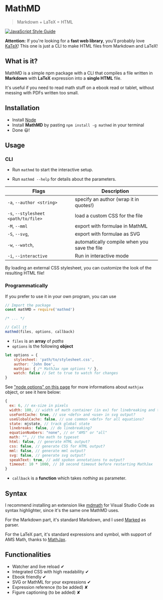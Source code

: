MathMD
======

> Markdown + LaTeX = HTML

[![JavaScript Style Guide](https://cdn.rawgit.com/standard/standard/master/badge.svg)](https://github.com/standard/standard)

**Attention:** If you're looking for a **fast web library**, you'll probably love [KaTeX](https://katex.org/docs/node.html)! This one is just a CLI to make HTML files from Markdown and LaTeX!

## What is it?
MathMD is a simple npm package with a CLI that compiles a file written in **Markdown** with **LaTeX** expression into a **single HTML** file.

It's useful if you need to read math stuff on a ebook read or tablet, without messing with PDFs written too small.

## Installation

- Install [Node](https://nodejs.org/)
- Install **MathMD** by pasting `npm install -g mathmd` in your terminal
- Done 😃!

## Usage

### CLI

- Run `mathmd` to start the interactive setup.

- Run `mathmd --help` for details about the parameters.

| Flags | Description |
|-------------------|-----------|
| `-a`, `--author <string>` | specify an author (wrap it in quotes!) |
| `-s`, `--stylesheet <path/to/file>` | load a custom CSS for the file |
| `-M`, `--mml` | export with formulae in MathML |
| `-S`, `--svg`, | export with formulae as SVG |
| `-w`, `--watch`, | automatically compile when you save the file |
| `-i`, `--interactive` | Run in interactive mode |

By loading an external CSS stylesheet, you can customize the look of the resulting HTML file!

### Programmatically

If you prefer to use it in your own program, you can use
```js
// Import the package
const mathMD = require('mathmd')

/* ... */

// Call it
mathmd(files, options, callback)
```
- `files` is an **array** of *paths*
- `options` is the following **object**
```js
let options = {
    stylesheet: 'path/to/stylesheet.css',
    author: 'John Doe',
    mathjax: { /* MathJax npm options */ },
    watch: false // Set to true to watch for changes
}
```
See ["node options" on this page](https://github.com/pkra/mathjax-node-page#usage) for more informations about `mathjax` object, or see it here below:
```js
{
  ex: 6, // ex-size in pixels
  width: 100, // width of math container (in ex) for linebreaking and tags
  useFontCache: true, // use <defs> and <use> in svg output?
  useGlobalCache: false, // use common <defs> for all equations?
  state: mjstate, // track global state
  linebreaks: false, // do linebreaking?
  equationNumbers: "none", // or "AMS" or "all"
  math: "", // the math to typeset
  html: false, // generate HTML output?
  css: false, // generate CSS for HTML output?
  mml: false, // generate mml output?
  svg: false, // generate svg output?
  speakText: true, // add spoken annotations to output?
  timeout: 10 * 1000, // 10 second timeout before restarting MathJax
}
```
- `callback` is a **function** which takes *nothing* as parameter.

## Syntax 

I recommend installing an extension like [mdmath](https://marketplace.visualstudio.com/items?itemName=goessner.mdmath) for Visual Studio Code as syntax highlighter, since it's the same one MathMD uses.

For the Markdown part, it's standard Markdown, and I used [Marked](https://www.npmjs.com/package/marked) as parser.

For the LaTeX part, it's standard expressions and symbol, with support of AMS Math, thanks to [MathJax](https://www.mathjax.org/).

## Functionalities
- Watcher and live reload ✔︎
- Integrated CSS with high readability ✔︎
- Ebook friendly ✔︎
- SVG or MathML for your expressions ✔︎
- Expression reference (to be added) ✘
- Figure captioning (to be added) ✘